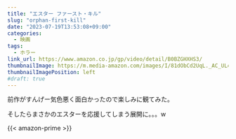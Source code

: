 ```yaml
---
title: "エスター ファースト・キル"
slug: "orphan-first-kill"
date: "2023-07-19T13:53:08+09:00"
categories:
  - 映画
tags:
  - ホラー
link_url: https://www.amazon.co.jp/gp/video/detail/B0BZGHXHS3/
thumbnailImage: https://m.media-amazon.com/images/I/81dObCd2UqL._AC_UL400_.jpg
thumbnailImagePosition: left
#draft: true
---
```

前作がすんげー気色悪く面白かったので楽しみに観てみた。
<!--more-->
そしたらまさかのエスターを応援してしまう展開に。。。w

{{< amazon-prime >}}
